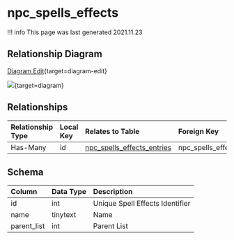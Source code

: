 # npc_spells_effects

!!! info
	This page was last generated 2021.11.23

## Relationship Diagram

[Diagram Edit](https://mermaid.live/edit#eyJjb2RlIjoiZXJEaWFncmFtXG4gICAgbnBjX3NwZWxsc19lZmZlY3RzIHtcbiAgICAgICAgaW50dW5zaWduZWQgaWRcbiAgICB9XG4gICAgbnBjX3NwZWxsc19lZmZlY3RzX2VudHJpZXMge1xuICAgICAgICBpbnQgbnBjX3NwZWxsc19lZmZlY3RzX2lkXG4gICAgfVxuICAgIG5wY19zcGVsbHNfZWZmZWN0cyB8fC0tb3sgbnBjX3NwZWxsc19lZmZlY3RzX2VudHJpZXMgOiBIYXMtTWFueVxuXG4iLCJtZXJtYWlkIjp7InRoZW1lIjoiZGVmYXVsdCJ9LCJ1cGRhdGVFZGl0b3IiOnRydWUsImF1dG9TeW5jIjp0cnVlLCJ1cGRhdGVEaWFncmFtIjp0cnVlfQ==){target=diagram-edit}

[![](https://mermaid.ink/img/eyJjb2RlIjoiZXJEaWFncmFtXG4gICAgbnBjX3NwZWxsc19lZmZlY3RzIHtcbiAgICAgICAgaW50dW5zaWduZWQgaWRcbiAgICB9XG4gICAgbnBjX3NwZWxsc19lZmZlY3RzX2VudHJpZXMge1xuICAgICAgICBpbnQgbnBjX3NwZWxsc19lZmZlY3RzX2lkXG4gICAgfVxuICAgIG5wY19zcGVsbHNfZWZmZWN0cyB8fC0tb3sgbnBjX3NwZWxsc19lZmZlY3RzX2VudHJpZXMgOiBIYXMtTWFueVxuXG4iLCJtZXJtYWlkIjp7InRoZW1lIjoiZGVmYXVsdCJ9LCJ1cGRhdGVFZGl0b3IiOnRydWUsImF1dG9TeW5jIjp0cnVlLCJ1cGRhdGVEaWFncmFtIjp0cnVlfQ==)](https://mermaid.ink/img/eyJjb2RlIjoiZXJEaWFncmFtXG4gICAgbnBjX3NwZWxsc19lZmZlY3RzIHtcbiAgICAgICAgaW50dW5zaWduZWQgaWRcbiAgICB9XG4gICAgbnBjX3NwZWxsc19lZmZlY3RzX2VudHJpZXMge1xuICAgICAgICBpbnQgbnBjX3NwZWxsc19lZmZlY3RzX2lkXG4gICAgfVxuICAgIG5wY19zcGVsbHNfZWZmZWN0cyB8fC0tb3sgbnBjX3NwZWxsc19lZmZlY3RzX2VudHJpZXMgOiBIYXMtTWFueVxuXG4iLCJtZXJtYWlkIjp7InRoZW1lIjoiZGVmYXVsdCJ9LCJ1cGRhdGVFZGl0b3IiOnRydWUsImF1dG9TeW5jIjp0cnVlLCJ1cGRhdGVEaWFncmFtIjp0cnVlfQ==){target=diagram}

## Relationships

| Relationship Type | Local Key | Relates to Table | Foreign Key |
| :--- | :--- | :--- | :--- |
| Has-Many | id | [npc_spells_effects_entries](../../schema/npcs/npc_spells_effects_entries.md) | npc_spells_effects_id |


## Schema

| Column | Data Type | Description |
| :--- | :--- | :--- |
| id | int | Unique Spell Effects Identifier |
| name | tinytext | Name |
| parent_list | int | Parent List |

